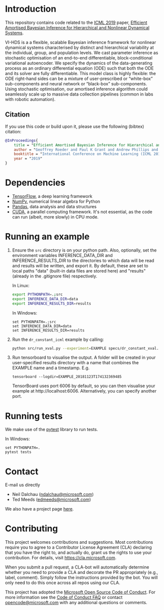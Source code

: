 # Introduction

This repository contains code related to the [ICML 2019](https://icml.cc) paper, [Efficient Amortised Bayesian Inference for Hierarchical and Nonlinear Dynamical Systems](https://arxiv.org/abs/1905.12090). 

VI-HDS is a a flexible, scalable Bayesian inference framework for nonlinear dynamical systems characterised by distinct and hierarchical variability at the individual, group, and population levels. 
We cast parameter inference as stochastic optimisation of an end-to-end differentiable, block-conditional variational autoencoder. 
We specify the dynamics of the data-generating process as an ordinary differential equation (ODE) such that both the ODE and its solver are fully differentiable. 
This model class is highly flexible: the ODE right-hand sides can be a mixture of user-prescribed or “white-box” sub-components and neural network or “black-box” sub-components. 
Using stochastic optimisation, our amortised inference algorithm could seamlessly scale up to massive data collection pipelines (common in labs with robotic automation).

## Citation
If you use this code or build upon it, please use the following (bibtex) citation:
```bibtex
@InProceedings{
	title = "Efficient Amortised Bayesian Inference for Hierarchical and Nonlinear Dynamical Systems",
	author = "Geoffrey Roeder and Paul K Grant and Andrew Phillips and Neil Dalchau and Edwards Meeds",
	booktitle = "International Conference on Machine Learning (ICML 2019)",
	year = "2019"
}
```

# Dependencies
- [TensorFlow](https://www.tensorflow.org/), a deep learning framework
- [NumPy](http://www.numpy.org/), numerical linear algebra for Python
- [Pandas](https://pandas.pydata.org/), data analysis and data structures
- [CUDA](https://developer.nvidia.com/cuda-zone), a parallel computing  framework. It's not essential, as the code can run (albeit, more slowly) in CPU mode.

# Running an example

1. Ensure the `src` directory is on your python path. Also, optionally, set the environment variables INFERENCE_DATA_DIR and INFERENCE_RESULTS_DIR to the directories to which data will be read and results will be written, and export it. By default, these are set to local paths "data" (built-in data files are stored here) and "results" (already in the .gitignore file) respectively.

    In Linux:
    ```bash
    export PYTHONPATH=.;src
    export INFERENCE_DATA_DIR=data
    export INFERENCE_RESULTS_DIR=results
    ```

    In Windows:
    ```dos
    set PYTHONPATH=.;src
    set INFERENCE_DATA_DIR=data
    set INFERENCE_RESULTS_DIR=results
    ```

2. Run the `dr_constant_icml` example by calling: 

    ```bash
    python src/run_xval.py --experiment=EXAMPLE specs/dr_constant_xval.yaml 
    ```

3. Run tensorboard to visualise the output. A folder will be created in your user-specified results directory with a name that combines the EXAMPLE name and a timestamp. E.g.

    `tensorboard --logdir=EXAMPLE_20181123T174132369485`

    TensorBoard uses port 6006 by default, so you can then visualise your example at http://localhost:6006. Alternatively, you can specify another port.

# Running tests

We make use of the [pytest](https://pytest.org/) library to run tests. 
    
In Windows:
```dos
set PYTHONPATH=.
pytest tests
```

# Contact
E-mail us directly
- Neil Dalchau (ndalchau@microsoft.com)
- Ted Meeds (edmeeds@microsoft.com)

We also have a project page [here](https://www.microsoft.com/en-us/research/project/vi-hds).

# Contributing

This project welcomes contributions and suggestions.  Most contributions require you to agree to a
Contributor License Agreement (CLA) declaring that you have the right to, and actually do, grant us
the rights to use your contribution. For details, visit https://cla.microsoft.com.

When you submit a pull request, a CLA-bot will automatically determine whether you need to provide
a CLA and decorate the PR appropriately (e.g., label, comment). Simply follow the instructions
provided by the bot. You will only need to do this once across all repos using our CLA.

This project has adopted the [Microsoft Open Source Code of Conduct](https://opensource.microsoft.com/codeofconduct/).
For more information see the [Code of Conduct FAQ](https://opensource.microsoft.com/codeofconduct/faq/) or
contact [opencode@microsoft.com](mailto:opencode@microsoft.com) with any additional questions or comments.
